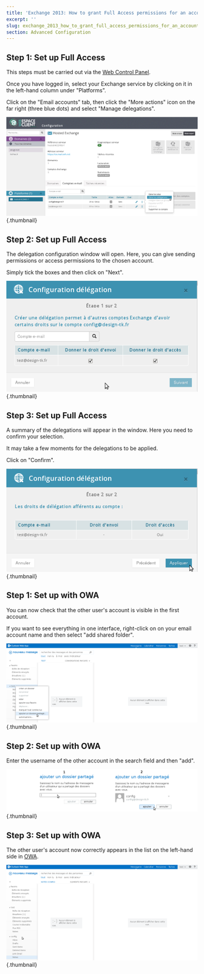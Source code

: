 ```yaml
---
title: 'Exchange 2013: How to grant Full Access permissions for an account'
excerpt: ''
slug: exchange_2013_how_to_grant_full_access_permissions_for_an_account
section: Advanced Configuration
---
```



## Step 1: Set up Full Access
This steps must be carried out via the [Web Control Panel](https://www.ovh.com/manager/web/login.html).

Once you have logged in, select your Exchange service by clicking on it in the left-hand column under "Platforms".

Click on the "Email accounts" tab, then click the "More actions" icon on the far right (three blue dots) and select "Manage delegations".

![](images/img_1025.jpg){.thumbnail}


## Step 2: Set up Full Access
The delegation configuration window will open. Here, you can give sending permissions or access permissions to the chosen account.

Simply tick the boxes and then click on "Next".

![](images/img_1026.jpg){.thumbnail}


## Step 3: Set up Full Access
A summary of the delegations will appear in the window. Here you need to confirm your selection.

It may take a few moments for the delegations to be applied.

Click on "Confirm".

![](images/img_1027.jpg){.thumbnail}


## Step 1: Set up with OWA
You can now check that the other user's account is visible in the first account.

If you want to see everything in one interface, right-click on on your email account name and then select "add shared folder".

![](images/img_1028.jpg){.thumbnail}


## Step 2: Set up with OWA
Enter the username of the other account in the search field and then "add".

![](images/img_1029.jpg){.thumbnail}


## Step 3: Set up with OWA
The other user's account now correctly appears in the list on the left-hand side in [OWA](https://ex.mail.ovh.net/owa).

![](images/img_1030.jpg){.thumbnail}

